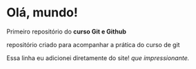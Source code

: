 # Olá, mundo!
 Primeiro repositório do **curso Git e Github**

repositório criado para acompanhar a prática do curso de git

Essa linha eu adicionei diretamente do site! *que impressionante.*
